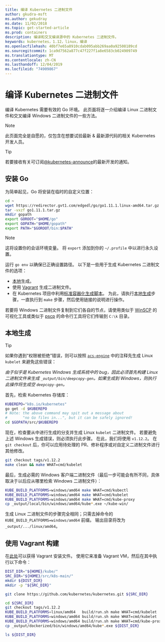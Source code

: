 ```yaml
---
title: 编译 Kubernetes 二进制文件
author: gkudra-msft
ms.author: gekudray
ms.date: 11/02/2018
ms.topic: get-started-article
ms.prod: containers
description: 编译和交叉编译源中的 Kubernetes 二进制文件。
keywords: kubernetes，1.12，linux，编译
ms.openlocfilehash: 40bf7e65a8910cdab095abb269aa0a92508189cd
ms.sourcegitcommit: 1ca9d7562a877c47f227f1a8e6583cb024909749
ms.translationtype: MT
ms.contentlocale: zh-CN
ms.lasthandoff: 12/04/2019
ms.locfileid: "74909867"
---
```

# <a name="compiling-kubernetes-binaries"></a>编译 Kubernetes 二进制文件 #
编译 Kubernetes 需要有效的 Go 环境。 此页面将逐一介绍编译 Linux 二进制文件和交叉编译 Windows 二进制文件的一些方法。
> [!NOTE] 
> 此页面完全是自愿的，仅包含在想要试验最新 & 最新源代码的相关 Kubernetes 开发人员。

> [!tip]
> 若要接收有关可订阅[@kubernetes-announce](https://groups.google.com/forum/#!forum/kubernetes-announce)的最新开发的通知。

## <a name="installing-go"></a>安装 Go ##
为简单起见，Go 将安装在临时的自定义位置：

```bash
cd ~
wget https://redirector.gvt1.com/edgedl/go/go1.11.1.linux-amd64.tar.gz -O go1.11.1.tar.gz
tar -vxzf go1.11.1.tar.gz
mkdir gopath
export GOROOT="$HOME/go"
export GOPATH="$HOME/gopath"
export PATH="$GOROOT/bin:$PATH"
```

> [!Note]  
> 这将设置你的会话环境变量。 将 `export` 添加到你的 `~/.profile` 中以进行永久设置。

运行 `go env` 以确保已正确设置路径。 以下是一些用于生成 Kubernetes 二进制文件的选项：

  - [本地](#build-locally)生成。
  - 使用 [Vagrant](#build-with-vagrant) 生成二进制文件。
  - 在 Kubernetes 项目中利用[标准容器化生成脚本](https://github.com/kubernetes/kubernetes/tree/master/build#key-scripts)。 为此，请执行[本地生成](#build-locally)步骤，一直执行到 `make` 步骤，然后使用链接的说明进行操作。

若要将 Windows 二进制文件复制到它们各自的节点，请使用类似于 [WinSCP](https://winscp.net/eng/download.php) 的可视化工具或类似于 [pscp](https://www.chiark.greenend.org.uk/~sgtatham/putty/latest.html) 的命令行工具将它们传输到 `C:\k` 目录。


## <a name="building-locally"></a>本地生成 ##
> [!Tip]  
> 如果你遇到“权限被拒绝”错误，则可以按照 [`acs-engine`](https://github.com/Azure/acs-engine/blob/master/scripts/build-windows-k8s.sh#L176) 中的注释先生成 Linux `kubelet` 来避免这些错误：
>  
> _由于似乎是 Kubernetes Windows 生成系统中的 bug，因此必须首先构建 Linux 二进制文件来生成 `_output/bin/deepcopy-gen`。如果生成到 Windows，则执行此操作将生成空 `deepcopy-gen`。_

首先，检索 Kubernetes 存储库：

```bash
KUBEREPO="k8s.io/kubernetes"
go get -d $KUBEREPO
# Note: the above command may spit out a message about 
#       "no Go files in...", but it can be safely ignored!
cd $GOPATH/src/$KUBEREPO
```

现在，检查要从中进行生成的分支并生成 Linux `kubelet` 二进制文件。 若要避免上述 Windows 生成错误，则必须执行此步骤。 在此，我们将使用 `v1.12.2`。 在 `git checkout` 后，你可以应用待处理的 PR、修补程序或对自定义二进制文件进行其他修改。

```bash
git checkout tags/v1.12.2
make clean && make WHAT=cmd/kubelet
```

最后，生成必需的 Windows 客户端二进制文件（最后一步可能会有所不同，具体取决于以后应从哪里检索 Windows 二进制文件）：

```bash
KUBE_BUILD_PLATFORMS=windows/amd64 make WHAT=cmd/kubectl
KUBE_BUILD_PLATFORMS=windows/amd64 make WHAT=cmd/kubelet
KUBE_BUILD_PLATFORMS=windows/amd64 make WHAT=cmd/kube-proxy
cp _output/local/bin/windows/amd64/kube*.exe ~/kube-win/
```

生成 Linux 二进制文件的步骤完全相同；只需去掉命令的 `KUBE_BUILD_PLATFORMS=windows/amd64` 前缀。 输出目录将改为 `_output/.../linux/amd64`。


## <a name="build-with-vagrant"></a>使用 Vagrant 构建 ##
在[此处](https://github.com/Microsoft/SDN/tree/master/Kubernetes/linux/vagrant)可以获得 Vagrant 安装文件。 使用它来准备 Vagrant VM，然后在其中执行以下命令：

```bash
DIST_DIR="${HOME}/kube/"
SRC_DIR="${HOME}/src/k8s-main/"
mkdir ${DIST_DIR}
mkdir -p "${SRC_DIR}"

git clone https://github.com/kubernetes/kubernetes.git ${SRC_DIR}

cd ${SRC_DIR}
git checkout tags/v1.12.2
KUBE_BUILD_PLATFORMS=linux/amd64   build/run.sh make WHAT=cmd/kubelet
KUBE_BUILD_PLATFORMS=windows/amd64 build/run.sh make WHAT=cmd/kubelet 
KUBE_BUILD_PLATFORMS=windows/amd64 build/run.sh make WHAT=cmd/kube-proxy 
cp _output/dockerized/bin/windows/amd64/kube*.exe ${DIST_DIR}

ls ${DIST_DIR}
```


